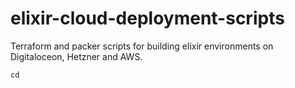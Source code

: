 # elixir-cloud-deployment-scripts
Terraform and packer scripts for building elixir environments on Digitaloceon, Hetzner and AWS.

```
cd
```
